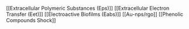 [[Extracellular Polymeric Substances (Eps)]]
[[Extracellular Electron Transfer (Eet)]]
[[Electroactive Biofilms (Eabs)]]
[[Au-nps/rgo]]
[[Phenolic Compounds Shock]]
